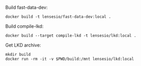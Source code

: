 Build fast-data-dev:

    docker build -t lensesio/fast-data-dev:local .

Build compile-lkd:

    docker build --target compile-lkd -t lensesio/lkd:local .

Get LKD archive:

    mkdir build
    docker run -rm -it -v $PWD/build:/mnt lensesio/lkd:local
